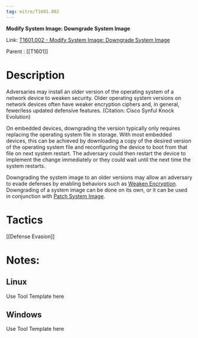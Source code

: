 ```yaml
---
tag: mitre/T1601.002
---
```


**Modify System Image: Downgrade System Image**

Link: [T1601.002 - Modify System Image: Downgrade System Image](https://attack.mitre.org/techniques/T1601/002)

Parent : [[T1601]]


# Description

Adversaries may install an older version of the operating system of a network device to weaken security.  Older operating system versions on network devices often have weaker encryption ciphers and, in general, fewer/less updated defensive features. (Citation: Cisco Synful Knock Evolution)

On embedded devices, downgrading the version typically only requires replacing the operating system file in storage.  With most embedded devices, this can be achieved by downloading a copy of the desired version of the operating system file and reconfiguring the device to boot from that file on next system restart.  The adversary could then restart the device to implement the change immediately or they could wait until the next time the system restarts.

Downgrading the system image to an older versions may allow an adversary to evade defenses by enabling behaviors such as [Weaken Encryption](https://attack.mitre.org/techniques/T1600).  Downgrading of a system image can be done on its own, or it can be used in conjunction with [Patch System Image](https://attack.mitre.org/techniques/T1601/001).  

# Tactics


[[Defense Evasion]]


# Notes:

## Linux

Use Tool Template here

## Windows

Use Tool Template here